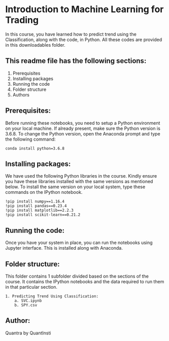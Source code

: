 # Introduction to Machine Learning for Trading

In this course, you have learned how to predict trend using the Classification, along with the code, in Python. All these codes are provided in this downloadables folder.

## This readme file has the following sections:
1. Prerequisites
2. Installing packages
3. Running the code
4. Folder structure
5. Authors

## Prerequisites:
Before running these notebooks, you need to setup a Python environment on your local machine. If already present, make sure the Python version is 3.6.8. To change the Python version, open the Anaconda prompt and type the following command: 

	conda install python=3.6.8

## Installing packages:
We have used the following Python libraries in the course. Kindly ensure you have these libraries installed with the same versions as mentioned below. To install the same version on your local system, type these commands on the IPython notebook.
		
    !pip install numpy==1.16.4
    !pip install pandas==0.23.4
    !pip install matplotlib==2.2.3
    !pip install scikit-learn==0.21.2
  
## Running the code:
Once you have your system in place, you can run the notebooks using Jupyter interface. This is installed along with Anaconda.

## Folder structure:
This folder contains 1 subfolder divided based on the sections of the course. It contains the IPython notebooks and the data required to run them in that particular section.

	1. Predicting Trend Using Classification:
		a. SVC.ipynb
		b. SPY.csv

## Author:
Quantra by QuantInsti
